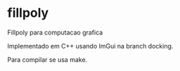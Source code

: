 # fillpoly
Fillpoly para computacao grafica

Implementado em C++ usando ImGui na branch docking.

Para compilar se usa make.

